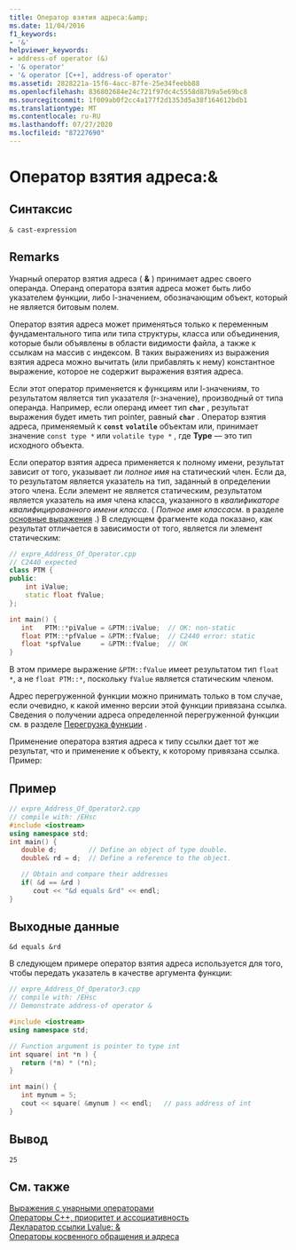 ```yaml
---
title: Оператор взятия адреса:&amp;
ms.date: 11/04/2016
f1_keywords:
- '&'
helpviewer_keywords:
- address-of operator (&)
- '& operator'
- '& operator [C++], address-of operator'
ms.assetid: 2828221a-15f6-4acc-87fe-25e34feebb88
ms.openlocfilehash: 836802684e24c721f97dc4c5558d87b9a5e69bc8
ms.sourcegitcommit: 1f009ab0f2cc4a177f2d1353d5a38f164612bdb1
ms.translationtype: MT
ms.contentlocale: ru-RU
ms.lasthandoff: 07/27/2020
ms.locfileid: "87227690"
---
```

# <a name="address-of-operator-amp"></a>Оператор взятия адреса:&amp;

## <a name="syntax"></a>Синтаксис

```
& cast-expression
```

## <a name="remarks"></a>Remarks

Унарный оператор взятия адреса ( **&** ) принимает адрес своего операнда. Операнд оператора взятия адреса может быть либо указателем функции, либо l-значением, обозначающим объект, который не является битовым полем.

Оператор взятия адреса может применяться только к переменным фундаментального типа или типа структуры, класса или объединения, которые были объявлены в области видимости файла, а также к ссылкам на массив с индексом. В таких выражениях из выражения взятия адреса можно вычитать (или прибавлять к нему) константное выражение, которое не содержит выражения взятия адреса.

Если этот оператор применяется к функциям или l-значениям, то результатом является тип указателя (r-значение), производный от типа операнда. Например, если операнд имеет тип **`char`** , результат выражения будет иметь тип pointer, равный **`char`** . Оператор взятия адреса, применяемый к **`const`** **`volatile`** объектам или, принимает значение `const type *` или `volatile type *` , где **Type** — это тип исходного объекта.

Если оператор взятия адреса применяется к полному имени, результат зависит от того, указывает ли *полное имя* на статический член. Если да, то результатом является указатель на тип, заданный в определении этого члена. Если элемент не является статическим, результатом является указатель на *имя* члена класса, указанного в *квалификаторе квалифицированного имени класса*. ( *Полное имя класса*см. в разделе [основные выражения](../cpp/primary-expressions.md) .) В следующем фрагменте кода показано, как результат отличается в зависимости от того, является ли элемент статическим:

```cpp
// expre_Address_Of_Operator.cpp
// C2440 expected
class PTM {
public:
    int iValue;
    static float fValue;
};

int main() {
   int   PTM::*piValue = &PTM::iValue;  // OK: non-static
   float PTM::*pfValue = &PTM::fValue;  // C2440 error: static
   float *spfValue     = &PTM::fValue;  // OK
}
```

В этом примере выражение `&PTM::fValue` имеет результатом тип `float *`, а не `float PTM::*`, поскольку `fValue` является статическим членом.

Адрес перегруженной функции можно принимать только в том случае, если очевидно, к какой именно версии этой функции привязана ссылка. Сведения о получении адреса определенной перегруженной функции см. в разделе [Перегрузка функции](function-overloading.md) .

Применение оператора взятия адреса к типу ссылки дает тот же результат, что и применение к объекту, к которому привязана ссылка. Пример:

## <a name="example"></a>Пример

```cpp
// expre_Address_Of_Operator2.cpp
// compile with: /EHsc
#include <iostream>
using namespace std;
int main() {
   double d;        // Define an object of type double.
   double& rd = d;  // Define a reference to the object.

   // Obtain and compare their addresses
   if( &d == &rd )
      cout << "&d equals &rd" << endl;
}
```

## <a name="output"></a>Выходные данные

```Output
&d equals &rd
```

В следующем примере оператор взятия адреса используется для того, чтобы передать указатель в качестве аргумента функции:

```cpp
// expre_Address_Of_Operator3.cpp
// compile with: /EHsc
// Demonstrate address-of operator &

#include <iostream>
using namespace std;

// Function argument is pointer to type int
int square( int *n ) {
   return (*n) * (*n);
}

int main() {
   int mynum = 5;
   cout << square( &mynum ) << endl;   // pass address of int
}
```

## <a name="output"></a>Вывод

```Output
25
```

## <a name="see-also"></a>См. также

[Выражения с унарными операторами](../cpp/expressions-with-unary-operators.md)<br/>
[Операторы C++, приоритет и ассоциативность](../cpp/cpp-built-in-operators-precedence-and-associativity.md)<br/>
[Декларатор ссылки Lvalue: &](../cpp/lvalue-reference-declarator-amp.md)<br/>
[Операторы косвенного обращения и адреса](../c-language/indirection-and-address-of-operators.md)
